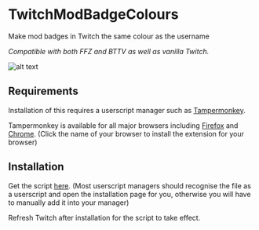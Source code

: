 # TwitchModBadgeColours
Make mod badges in Twitch the same colour as the username

*Compatible with both FFZ and BTTV as well as vanilla Twitch.*

![alt text](https://zaxutic/TwitchModBadgeColours/raw/master/img/bttv.png "Example screenshot")

## Requirements
Installation of this requires a userscript manager such as [Tampermonkey](https://www.tampermonkey.net/).

Tampermonkey is available for all major browsers including [Firefox](https://addons.mozilla.org/en-US/firefox/addon/tampermonkey/) and [Chrome](https://chrome.google.com/webstore/detail/tampermonkey/dhdgffkkebhmkfjojejmpbldmpobfkfo?hl=en). (Click the name of your browser to install the extension for your browser)

## Installation
Get the script [here](https://raw.githubusercontent.com/zaxutic/TwitchModBadgeColours/master/ModBadges.user.js). (Most userscript managers should recognise the file as a userscript and open the installation page for you, otherwise you will have to manually add it into your manager)

Refresh Twitch after installation for the script to take effect.
